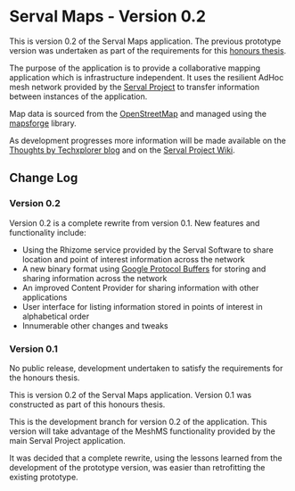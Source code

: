 # Serval Maps - Version 0.2 #

This is version 0.2 of the Serval Maps application. The previous prototype version was undertaken as part of the requirements for this [honours thesis](http://bytechxplorer.com/studies/honours-thesis/).

The purpose of the application is to provide a collaborative mapping application which is infrastructure independent. It uses the resilient AdHoc mesh network provided by the [Serval Project](http://www.servalproject.org/) to transfer information between instances of the application. 

Map data is sourced from the [OpenStreetMap](http://www.openstreetmap.org/) and managed using the [mapsforge](http://code.google.com/p/mapsforge/) library. 

As development progresses more information will be made available on the [Thoughts by Techxplorer blog](http://techxplorer.com) and on the [Serval Project Wiki](http://developer.servalproject.org/dokuwiki/doku.php?id=content:servalmaps:main_page).

## Change Log ##

### Version 0.2 ###

Version 0.2 is a complete rewrite from version 0.1. New features and functionality include:

* Using the Rhizome service provided by the Serval Software to share location and point of interest information across the network
* A new binary format using [Google Protocol Buffers](http://code.google.com/apis/protocolbuffers/) for storing and sharing information across the network
* An improved Content Provider for sharing information with other applications
* User interface for listing information stored in points of interest in alphabetical order
* Innumerable other changes and tweaks

### Version 0.1 ###

No public release, development undertaken to satisfy the requirements for the honours thesis.

This is version 0.2 of the Serval Maps application. Version 0.1 was constructed as part of this honours thesis. 

This is the development branch for version 0.2 of the application. This version will take advantage of the MeshMS functionality provided by the main Serval Project application. 

It was decided that a complete rewrite, using the lessons learned from the development of the prototype version, was easier than retrofitting the existing prototype. 
